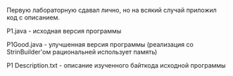 Первую лабораторную сдавал лично, но на всякий случай приложил код с описанием.
 
P1.java - исходная версия программы

P1Good.java - улучшенная версия программы (реализация со StrinBuilder'ом рациональней использует память)

P1 Description.txt - описание изученного байткода исходной программы
